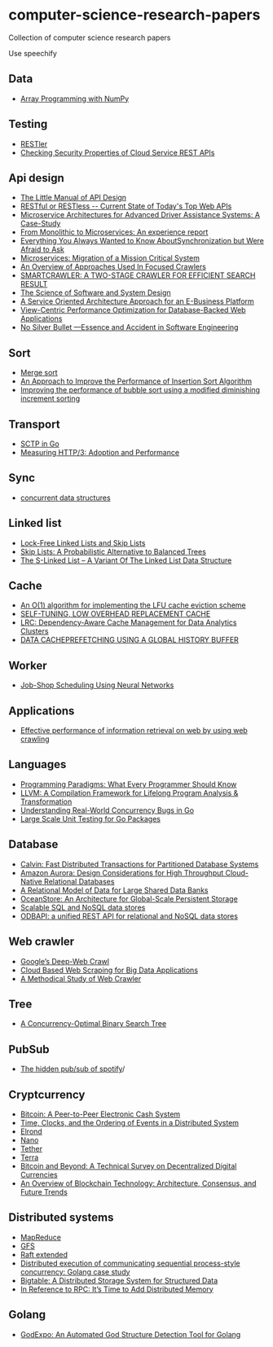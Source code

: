 # computer-science-research-papers
Collection of computer science research papers

Use speechify

## Data 

* [Array Programming with NumPy](https://arxiv.org/pdf/2006.10256.pdf)

## Testing
* [RESTler](https://www.microsoft.com/en-us/research/uploads/prod/2021/03/RESTler.pdf)
* [Checking Security Properties of
Cloud Service REST APIs](https://patricegodefroid.github.io/public_psfiles/icst2020.pdf)

## Api design

* [The Little Manual of
API Design](https://people.mpi-inf.mpg.de/~jblanche/api-design.pdf)
* [RESTful or RESTless -- Current State of Today's Top Web APIs](https://arxiv.org/abs/1902.10514)
* [Microservice Architectures for Advanced Driver
Assistance Systems: A Case-Study](https://arxiv.org/abs/1902.09140)
* [From Monolithic to Microservices: An experience report](https://www.researchgate.net/publication/318653629_From_Monolithic_to_Microservices_An_experience_report)
* [Everything You Always Wanted to Know AboutSynchronization but Were Afraid to Ask](http://webcache.googleusercontent.com/search?q=cache:http://sigops.org/s/conferences/sosp/2013/papers/p33-david.pdf)
* [Microservices: Migration of
a Mission Critical System](https://arxiv.org/abs/1704.04173)
* [An Overview of Approaches Used In Focused Crawlers](https://www.irjet.net/archives/V2/i9/IRJET-V2I9115.pdf)
* [SMARTCRAWLER: A TWO-STAGE CRAWLER FOR EFFICIENT SEARCH RESULT](https://www.irjet.net/archives/V3/i5/IRJET-V3I5668.pdf)
* [The Science of Software and System Design](https://research.aalto.fi/files/30073566/SCI_Tripakis_science_of_software_IfacPapers.pdf)
* [A Service Oriented Architecture Approach for an E-Business Platform](https://www.researchgate.net/publication/327009447_A_Service_Oriented_Architecture_Approach_for_an_E-Business_Platform)
* [View-Centric Performance Optimization for
Database-Backed Web Applications](https://people.cs.uchicago.edu/~shanlu/paper/panorama.pdf)
* [No Silver Bullet
—Essence and Accident in Software Engineering](http://worrydream.com/refs/Brooks-NoSilverBullet.pdf)

## Sort 

* [Merge sort](https://pdfs.semanticscholar.org/6804/987ab63d1879aa55ba68224dced142ce8774.pdf)
* [An Approach to Improve the Performance
of Insertion Sort Algorithm](http://ijcset.com/docs/IJCSET13-04-05-068.pdf)
* [Improving the performance of bubble sort using a modified diminishing increment sorting](https://www.researchgate.net/publication/228949866_Improving_the_performance_of_bubble_sort_using_a_modified_diminishing_increment_sorting)

## Transport 

* [SCTP in Go](https://2013.asiabsdcon.org/papers/abc2013-P7A-paper.pdf)
* [Measuring HTTP/3:
Adoption and Performance](https://arxiv.org/pdf/2102.12358.pdf)

## Sync 

* [concurrent data structures](https://www.cs.tau.ac.il/~shanir/concurrent-data-structures.pdf)

## Linked list 

* [Lock-Free Linked Lists and Skip Lists](http://www.cse.yorku.ca/~rppert/papers/lfll.pdf)
* [Skip Lists: A Probabilistic Alternative to Balanced Trees](https://epaperpress.com/sortsearch/download/skiplist.pdf)
* [The S-Linked List – A Variant Of The Linked List Data Structure](http://citeseerx.ist.psu.edu/viewdoc/download?doi=10.1.1.646.9426&rep=rep1&type=pdf)

## Cache
* [An O(1) algorithm for implementing the LFU
cache eviction scheme](http://dhruvbird.com/lfu.pdf)
* [SELF-TUNING, LOW OVERHEAD REPLACEMENT CACHE](https://www.usenix.org/legacy/event/fast03/tech/full_papers/megiddo/megiddo.pdf)
* [LRC: Dependency-Aware Cache Management
for Data Analytics Clusters](https://arxiv.org/pdf/1703.08280v1.pdf) 
* [DATA CACHEPREFETCHING USING
A GLOBAL HISTORY BUFFER](https://minds.wisconsin.edu/bitstream/handle/1793/11158/file_1.pdf;jsessionid=C04F39F1E3477FBC9B6F9F8EEB5BEADD?sequence=1)

## Worker

* [Job-Shop Scheduling Using Neural Networks](https://www.researchgate.net/publication/2751393_Job-Shop_Scheduling_Using_Neural_Networks)

## Applications 

* [Effective performance of information retrieval on web by using web crawling](https://arxiv.org/abs/1205.2891)

## Languages

* [Programming Paradigms: What Every Programmer Should Know](http://hiperc.buffalostate.edu/courses/ACM612-F15/uploads/ACM612/VanRoy-Programming.pdf)
* [LLVM: A Compilation Framework for
Lifelong Program Analysis & Transformation](https://llvm.org/pubs/2004-01-30-CGO-LLVM.pdf)
* [Understanding Real-World Concurrency Bugs in Go](https://songlh.github.io/paper/go-study.pdf)
* [Large Scale Unit Testing for Go Packages](https://www.researchgate.net/profile/Kean_Ho_Chew/publication/335712808_Large_Scale_Unit_Testing_for_Go_Programming_Language_Packages/links/5d770d814585151ee4ab12f8/Large-Scale-Unit-Testing-for-Go-Programming-Language-Packages.pdf)

## Database 

* [Calvin: Fast Distributed Transactions
for Partitioned Database Systems](http://cs.yale.edu/homes/thomson/publications/calvin-sigmod12.pdf)
* [Amazon Aurora: Design Considerations for High
Throughput Cloud-Native Relational Databases](https://www.allthingsdistributed.com/files/p1041-verbitski.pdf)
* [A Relational Model of Data for
Large Shared Data Banks](https://www.seas.upenn.edu/~zives/03f/cis550/codd.pdf)
* [OceanStore: An Architecture for Global-Scale Persistent Storage](https://oceanstore.cs.berkeley.edu/publications/papers/pdf/asplos00.pdf)
* [Scalable SQL and NoSQL data stores](https://www.researchgate.net/publication/220415613_Scalable_SQL_and_NoSQL_data_stores)
* [ODBAPI: a unified REST API for relational and NoSQL data stores](https://www.researchgate.net/publication/265846650_ODBAPI_a_unified_REST_API_for_relational_and_NoSQL_data_stores)

## Web crawler

* [Google’s Deep-Web Crawl](https://homes.cs.washington.edu/~alon/files/vldb08deepweb.pdf)
* [Cloud Based Web Scraping for Big Data Applications](https://www.researchgate.net/profile/Santosh_Pandey18/publication/321260574_Cloud_Based_Web_Scraping_for_Big_Data_Applications/links/5b72a451299bf14c6da19fb0/Cloud-Based-Web-Scraping-for-Big-Data-Applications.pdf)
* [A Methodical Study of Web Crawler](http://www.ijera.com/papers/vol8no11/p1/A0811010108.pdf)

## Tree

* [A Concurrency-Optimal Binary Search Tree](https://arxiv.org/pdf/1702.04441.pdf)

## PubSub 

* [The hidden pub/sub of spotify](https://www.researchgate.net/publication/262165825_The_hidden_pubsub_of_spotify)/

## Cryptcurrency 

* [Bitcoin: A Peer-to-Peer Electronic Cash System](https://bitcoin.org/bitcoin.pdf) 
* [Time, Clocks, and the
Ordering of Events in
a Distributed System ](https://lamport.azurewebsites.net/pubs/time-clocks.pdf)
* [Elrond](https://elrond.com/assets/files/elrond-whitepaper.pdf)
* [Nano](https://content.nano.org/whitepaper/Nano_Whitepaper_en.pdf)
* [Tether](https://tether.to/wp-content/uploads/2016/06/TetherWhitePaper.pdf)
* [Terra](https://www.terra.money/Terra_White_paper.pdf)
* [Bitcoin and Beyond:
A Technical Survey on Decentralized Digital Currencies](https://eprint.iacr.org/2015/464.pdf)
* [An Overview of Blockchain Technology: Architecture, Consensus, and Future Trends](https://www.researchgate.net/publication/318131748_An_Overview_of_Blockchain_Technology_Architecture_Consensus_and_Future_Trends)

## Distributed systems 

* [MapReduce](https://static.googleusercontent.com/media/research.google.com/en//archive/mapreduce-osdi04.pdf)
* [GFS](https://static.googleusercontent.com/media/research.google.com/en//archive/gfs-sosp2003.pdf)
* [Raft extended](https://pdos.csail.mit.edu/6.824/papers/raft-extended.pdf)
* [Distributed execution of communicating sequential process-style concurrency: Golang case study](https://www.researchgate.net/publication/328344993_Distributed_execution_of_communicating_sequential_process-style_concurrency_Golang_case_study)
* [Bigtable: A Distributed Storage System for Structured Data](https://static.googleusercontent.com/media/research.google.com/en//archive/bigtable-osdi06.pdf)
* [In Reference
to RPC: It’s Time to Add Distributed Memory](https://dl.acm.org/doi/pdf/10.1145/3458336.3465302)


## Golang 

* [GodExpo: An Automated God Structure Detection
Tool for Golang](https://www.researchgate.net/publication/335935256_GodExpo_An_Automated_God_Structure_Detection_Tool_for_Golang)




